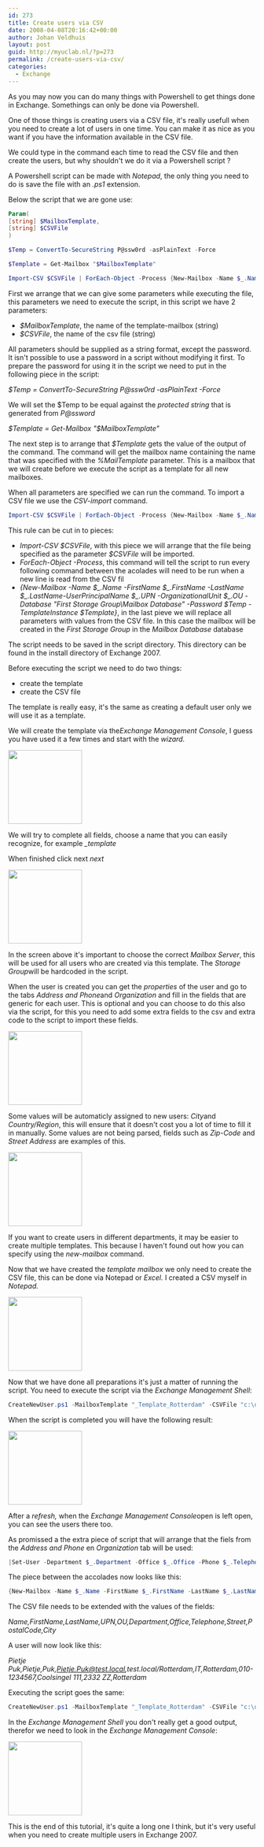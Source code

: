 ```yaml
---
id: 273
title: Create users via CSV
date: 2008-04-08T20:16:42+00:00
author: Johan Veldhuis
layout: post
guid: http://myuclab.nl/?p=273
permalink: /create-users-via-csv/
categories:
  - Exchange
---
```

As you may now you can do many things with Powershell to get things done in Exchange. Somethings can only be done via Powershell.

One of those things is creating users via a CSV file, it's really usefull when you need to create a lot of users in one time. You can make it as nice as you want if you have the information available in the CSV file.

We could type in the command each time to read the CSV file and then create the users, but why shouldn't we do it via a Powershell script ?

A Powershell script can be made with <em>Notepad</em>, the only thing you need to do is save the file with an <em>.ps1</em> extension.

Below the script that we are gone use:

```PowerShell
Param(
[string] $MailboxTemplate,
[string] $CSVFile
)

$Temp = ConvertTo-SecureString P@ssw0rd -asPlainText -Force

$Template = Get-Mailbox "$MailboxTemplate"

Import-CSV $CSVFile | ForEach-Object -Process {New-Mailbox -Name $_.Name -FirstName $_.FirstName -LastName $_.LastName -UserPrincipalName $_.UPN -OrganizationalUnit $_.OU -Database "First Storage Group\Mailbox Database" -Password $Temp -TemplateInstance $Template}
```

<em></em>First we arrange that we can give some parameters while executing the file, this parameters we need to execute the script, in this script we have 2 parameters:
<ul>
	<li><em>$MailboxTemplate</em>, the name of the template-mailbox (string)</li>
	<li><em>$CSVFile</em>, the name of the csv file (string)</li>
</ul>
All parameters should be supplied as a string format, except the password. It isn't possible to use a password in a script without modifying it first. To prepare the password for using it in the script we need to put in the following piece in the script:

<em>$Temp = ConvertTo-SecureString P@ssw0rd -asPlainText -Force</em>

We will set the $Temp to be equal against the <em>protected string </em>that is generated from <em>P@ssword</em>

<em>$Template = Get-Mailbox "$MailboxTemplate"</em>

The next step is to arrange that <em>$Template</em> gets the value of the output of the command. The command will get the mailbox name containing the name that was specified with the <em>%MailTemplate </em>parameter. This is a mailbox that we will create before we execute the script as a template for all new mailboxes.

When all parameters are specified we can run the command. To import a CSV file we use the <em>CSV-import</em>  command.

```PowerShell
Import-CSV $CSVFile | ForEach-Object -Process {New-Mailbox -Name $_.Name -FirstName $_.FirstName -LastName $_.LastName -UserPrincipalName $_.UPN -OrganizationalUnit $_.OU -Database "First Storage Group\Mailbox Database" -Password $Temp -TemplateInstance $Template}
```

This rule can be cut in to pieces:
<ul>
	<li><em>Import-CSV $CSVFile</em>, with this piece we will arrange that the file being specified as the parameter <em>$CSVFile </em>will be imported.</li>
	<li><em>ForEach-Object -Process</em>, this command will tell the script to run every following command between the acolades will need to be run when a new line is read from the CSV fil</li>
	<li><em>{New-Mailbox -Name $_.Name </em><em>-FirstName $_.FirstName</em><em> -LastName $_.LastName</em><em>-UserPrincipalName $_.UPN -OrganizationalUnit $_.OU -Database "First Storage Group\Mailbox Database" -Password $Temp -TemplateInstance $Template}</em>, in the last pieve we will replace all parameters with values from the CSV file. In this case the mailbox will be created in the <em>First Storage Group </em>in the <em>Mailbox Database </em>database</li>
</ul>
The script needs to be saved in the script directory. This directory can be found in the install directory of Exchange 2007.

Before executing the script we need to do two things:
<ul>
	<li>create the template</li>
	<li>create the CSV file</li>
</ul>
The template is really easy, it's the same as creating a default user only we will use it as a template.

We will create the template via the<em>Exchange Management Console</em>, I guess you have used it a few times and start with the <em>wizard.</em>

[<img class="alignnone size-thumbnail wp-image-265" title="Add new user" src="https://myuclab.nl/wp-content/uploads/2008/04/bulk_user_1-150x150.jpg" alt="" width="150" height="150" srcset="https://myuclab.nl/wp-content/uploads/2008/04/bulk_user_1-150x150.jpg 150w" sizes="(max-width: 150px) 100vw, 150px" data-recalc-dims="1" />](http://myuclab.nl/wp-content/uploads/2008/04/bulk_user_1.jpg)


We will try to complete all fields, choose a name that you can easily recognize, for example <em>_template</em>

When finished click next <em>next</em>

<a href="https://myuclab.nl/wp-content/uploads/2008/04/bulk_user_2.jpg"><img class="alignnone size-thumbnail wp-image-266" title="New Mailbox" src="https://myuclab.nl/wp-content/uploads/2008/04/bulk_user_2-150x150.jpg" alt="" width="150" height="150" /></a>

In the screen above it's important to choose the correct <em>Mailbox Server</em>, this will be used for all users who are created via this template. The <em>Storage Group</em>will be hardcoded in the script.

When the user is created you can get the <em>properties</em> of the user and go to the tabs <em>Address and Phone</em>and <em>Organization </em>and fill in the fields that are generic for each user. This is optional and you can choose to do this also via the script, for this you need to add some extra fields to the csv and extra code to the script to import these fields.

<a href="https://myuclab.nl/wp-content/uploads/2008/04/bulk_user_3.jpg"><img class="alignnone size-thumbnail wp-image-267" title="Address and Phone" src="https://myuclab.nl/wp-content/uploads/2008/04/bulk_user_3-150x150.jpg" alt="" width="150" height="150" /></a>

Some values will be automaticly assigned to new users: <em>City</em>and <em>Country/Region</em>, this will ensure that it doesn't cost you a lot of time to fill it in manually. Some values are not being parsed, fields such as <em>Zip-Code</em> and<em> Street Address </em>are examples of this.

<a href="https://myuclab.nl/wp-content/uploads/2008/04/bulk_user_4.jpg"><img class="alignnone size-thumbnail wp-image-268" title="Organization" src="https://myuclab.nl/wp-content/uploads/2008/04/bulk_user_4-150x150.jpg" alt="" width="150" height="150" /></a>

If you want to create users in different departments, it may be easier to create multiple templates. This because I haven't found out how you can specify using the <em>new-mailbox </em>command.

Now that we have created the <em>template mailbox </em>we only need to create the CSV file, this can be done via Notepad or <em>Excel. </em>I created a CSV myself in <em>Notepad.</em>

<a href="https://myuclab.nl/wp-content/uploads/2008/04/bulk_user_5.jpg"><img class="alignnone size-thumbnail wp-image-269" title="Users.csv file" src="https://myuclab.nl/wp-content/uploads/2008/04/bulk_user_5-150x150.jpg" alt="" width="150" height="150" /></a>

Now that we have done all preparations it's just a matter of running the script. You need to execute the script via the <em>Exchange Management Shell</em>:

```PowerShell
CreateNewUser.ps1 -MailboxTemplate "_Template_Rotterdam" -CSVFile "c:\users.csv"
```

When the script is completed you will have the following result:

<a href="https://myuclab.nl/wp-content/uploads/2008/04/bulk_user_6.jpg"><img class="alignnone size-thumbnail wp-image-270" title="Users created by Powershell" src="https://myuclab.nl/wp-content/uploads/2008/04/bulk_user_6-150x150.jpg" alt="" width="150" height="150" /></a>

After a <em>refresh, </em>when the <em>Exchange Management Console</em>open is left open, you can see the users there too.

As promissed a the extra piece of script that will arrange that the fiels from the <em>Address and Phone </em>en <em>Organization </em>tab will be used:

```PowerShell
|Set-User -Department $_.Department -Office $_.Office -Phone $_.Telephone -StreetAddress $_.Street -City $_.city -PostalCode $_.PostalCode -CountryOrRegion $_.CountryOrRegion
```

The piece between the accolades now looks like this:

```PowerShell
{New-Mailbox -Name $_.Name -FirstName $_.FirstName -LastName $_.LastName -UserPrincipalName $_.UPN -OrganizationalUnit $_.OU -Database "First Storage Group\Mailbox Database" -Password $Temp -TemplateInstance $Template |Set-User -Department $_.Department -Office $_.Office -Phone $_.Telephone -StreetAddress $_.Street -City $_.city -PostalCode $_.PostalCode -CountryOrRegion $_.CountryOrRegion}
```

The CSV file needs to be extended with the values of the fields:

<em>Name,FirstName,LastName,UPN,OU,Department,Office,Telephone,Street,PostalCode,City</em>

A user will now look like this:

<em>Pietje Puk,Pietje,Puk,Pietje.Puk@test.local,test.local/Rotterdam,IT,Rotterdam,010-1234567,Coolsingel 111,2332 ZZ,Rotterdam</em>

Executing the script goes the same:

```PowerShell
CreateNewUser.ps1 -MailboxTemplate "_Template_Rotterdam" -CSVFile "c:\users.csv"
```

In the <em>Exchange Management Shell </em>you don't really get a good output, therefor we need to look in the <em>Exchange Management Console</em>:

<a href="https://myuclab.nl/wp-content/uploads/2008/04/bulk_user_7.jpg"><img class="alignnone size-thumbnail wp-image-271" title="Organization properties of user" src="https://myuclab.nl/wp-content/uploads/2008/04/bulk_user_7-150x150.jpg" alt="" width="150" height="150" /></a>

This is the end of this tutorial, it's quite a long one I think, but it's very useful when you need to create multiple users in Exchange 2007.